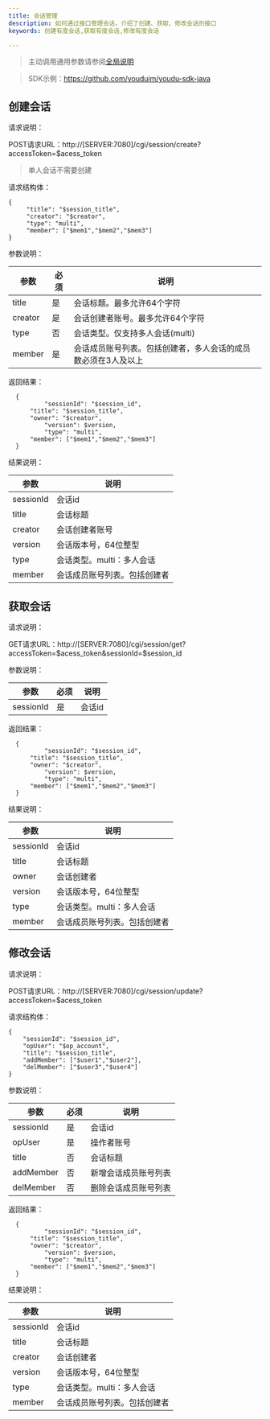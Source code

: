 ```yaml
---
title: 会话管理
description: 如何通过接口管理会话，介绍了创建、获取、修改会话的接口
keywords: 创建有度会话,获取有度会话,修改有度会话

---
```


> 主动调用通用参数请参阅[全局说明](c01_00002.md#_2)

> SDK示例：https://github.com/youduim/youdu-sdk-java

## 创建会话

请求说明：

POST请求URL：http://[SERVER:7080]/cgi/session/create?accessToken=$acess_token

> 单人会话不需要创建

请求结构体：

```
{
     "title": "$session_title",
     "creator": "$creator",
     "type": "multi",
     "member": ["$mem1","$mem2","$mem3"]
}
```

参数说明：

| 参数    | 必须 | 说明                                                         |
| ------- | ---- | ------------------------------------------------------------ |
| title   | 是   | 会话标题。最多允许64个字符                                   |
| creator | 是   | 会话创建者账号。最多允许64个字符                             |
| type    | 否   | 会话类型。仅支持多人会话(multi)                              |
| member  | 是   | 会话成员账号列表。包括创建者，多人会话的成员数必须在3人及以上 |

返回结果：

```
  {
          "sessionId": "$session_id",
	  "title": "$session_title",
	  "owner": "$creator",
          "version": $version,
          "type": "multi",
	  "member": ["$mem1","$mem2","$mem3"]
  }
```

结果说明：

| 参数      | 说明                         |
| --------- | ---------------------------- |
| sessionId | 会话id                       |
| title     | 会话标题                     |
| creator   | 会话创建者账号               |
| version   | 会话版本号，64位整型         |
| type      | 会话类型。multi：多人会话    |
| member    | 会话成员账号列表。包括创建者 |

## 获取会话

请求说明：

GET请求URL：http://[SERVER:7080]/cgi/session/get?accessToken=$acess_token&sessionId=$session_id

参数说明：

| 参数      | 必须 | 说明   |
| --------- | ---- | ------ |
| sessionId | 是   | 会话id |

返回结果：

```
  {
          "sessionId": "$session_id",
	  "title": "$session_title",
	  "owner": "$creator",
          "version": $version,
          "type": "multi",
	  "member": ["$mem1","$mem2","$mem3"]
  }
```

结果说明：

| 参数      | 说明                         |
| --------- | ---------------------------- |
| sessionId | 会话id                       |
| title     | 会话标题                     |
| owner     | 会话创建者                   |
| version   | 会话版本号，64位整型         |
| type      | 会话类型。multi：多人会话    |
| member    | 会话成员账号列表。包括创建者 |

## 修改会话

请求说明：

POST请求URL：http://[SERVER:7080]/cgi/session/update?accessToken=$acess_token

请求结构体：

```
{
    "sessionId": "$session_id",
    "opUser": "$op_account",
    "title": "$session_title",
    "addMember": ["$user1","$user2"],
    "delMember": ["$user3","$user4"]
}
```

参数说明：

| 参数      | 必须 | 说明                 |
| --------- | ---- | -------------------- |
| sessionId | 是   | 会话id               |
| opUser    | 是   | 操作者账号           |
| title     | 否   | 会话标题             |
| addMember | 否   | 新增会话成员账号列表 |
| delMember | 否   | 删除会话成员账号列表 |

返回结果：

```
  {
          "sessionId": "$session_id",
	  "title": "$session_title",
	  "owner": "$creator",
          "version": $version,
          "type": "multi",
	  "member": ["$mem1","$mem2","$mem3"]
  }
```

结果说明：

| 参数      | 说明                         |
| --------- | ---------------------------- |
| sessionId | 会话id                       |
| title     | 会话标题                     |
| creator   | 会话创建者                   |
| version   | 会话版本号，64位整型         |
| type      | 会话类型。multi：多人会话    |
| member    | 会话成员账号列表。包括创建者 |

